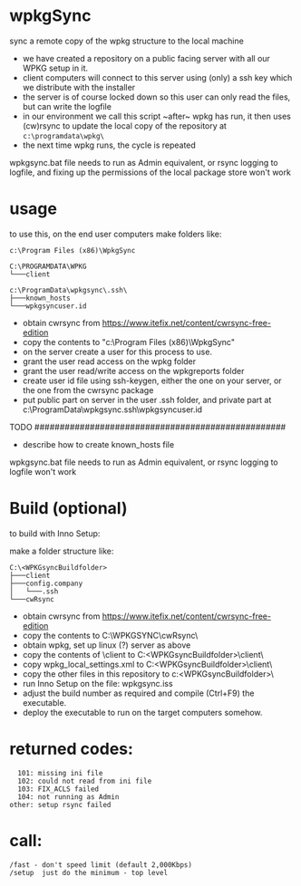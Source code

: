 # wpkgSync
 sync a remote copy of the wpkg structure to the local machine

- we have created a repository on a public facing server with all our WPKG setup in it.
- client computers will connect to this server using (only) a ssh key which we distribute with the installer
- the server is of course locked down so this user can only read the files, but can write the logfile
- in our environment we call this script ~after~ wpkg has run, it then uses (cw)rsync to update the local copy of the repository at `c:\programdata\wpkg\`
- the next time wpkg runs, the cycle is repeated

wpkgsync.bat file needs to run as Admin equivalent, or rsync logging to logfile, and fixing up the permissions of the local package store won't work

# usage
to use this, on the end user computers make folders like:

```
c:\Program Files (x86)\WpkgSync
```

```
C:\PROGRAMDATA\WPKG
└───client

c:\ProgramData\wpkgsync\.ssh\
├───known_hosts
└───wpkgsyncuser.id
```

- obtain cwrsync from https://www.itefix.net/content/cwrsync-free-edition
- copy the contents to "c:\Program Files (x86)\WpkgSync\"
- on the server create a user for this process to use.
- grant the user read access on the wpkg folder
- grant the user read/write access on the wpkgreports folder
- create user id file using ssh-keygen, either the one on your server, or the one from the cwrsync package
- put public part on server in the user .ssh folder, and private part at c:\ProgramData\wpkgsync\.ssh\wpkgsyncuser.id

TODO ##################################################
* describe how to create known_hosts file

wpkgsync.bat file needs to run as Admin equivalent, or rsync logging to logfile won't work

# Build (optional) ######################################
to build with Inno Setup:

make a folder structure like:
```
C:\<WPKGsyncBuildfolder>
├───client
├───config.company
│   └───.ssh
└───cwRsync
```
- obtain cwrsync from https://www.itefix.net/content/cwrsync-free-edition
- copy the contents to C:\WPKGSYNC\cwRsync\
- obtain wpkg, set up linux (?) server as above
- copy the contents of <wpkg-folder>\client to C:\<WPKGsyncBuildfolder>\client\
- copy wpkg_local_settings.xml to C:\<WPKGsyncBuildfolder>\client\
- copy the other files in this repository to c:\<WPKGsyncBuildfolder>\
- run Inno Setup on the file: wpkgsync.iss
- adjust the build number as required and compile (Ctrl+F9) the executable.
- deploy the executable to run on the target computers somehow.

# returned codes:
``` 
  101: missing ini file
  102: could not read from ini file
  103: FIX_ACLS failed
  104: not running as Admin
other: setup rsync failed
``` 

# call:
``` 
/fast - don't speed limit (default 2,000Kbps)
/setup  just do the minimum - top level
```
